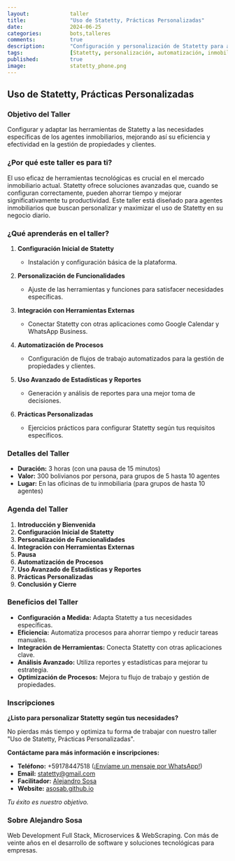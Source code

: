 ```yaml
---
layout:             taller
title:              "Uso de Statetty, Prácticas Personalizadas"
date:               2024-06-25
categories:         bots,talleres
comments:           true
description:        "Configuración y personalización de Statetty para agentes inmobiliarios"
tags:               [Statetty, personalización, automatización, inmobiliaria, broker, real estate, taller]
published:          true
image:              statetty_phone.png
---
```


## Uso de Statetty, Prácticas Personalizadas

### Objetivo del Taller

Configurar y adaptar las herramientas de Statetty a las necesidades específicas de los agentes inmobiliarios, mejorando así su eficiencia y efectividad en la gestión de propiedades y clientes.

### ¿Por qué este taller es para ti?

El uso eficaz de herramientas tecnológicas es crucial en el mercado inmobiliario actual. Statetty ofrece soluciones avanzadas que, cuando se configuran correctamente, pueden ahorrar tiempo y mejorar significativamente tu productividad. Este taller está diseñado para agentes inmobiliarios que buscan personalizar y maximizar el uso de Statetty en su negocio diario.

### ¿Qué aprenderás en el taller?

1. **Configuración Inicial de Statetty**
    - Instalación y configuración básica de la plataforma.

2. **Personalización de Funcionalidades**
    - Ajuste de las herramientas y funciones para satisfacer necesidades específicas.

3. **Integración con Herramientas Externas**
    - Conectar Statetty con otras aplicaciones como Google Calendar y WhatsApp Business.

4. **Automatización de Procesos**
    - Configuración de flujos de trabajo automatizados para la gestión de propiedades y clientes.

5. **Uso Avanzado de Estadísticas y Reportes**
    - Generación y análisis de reportes para una mejor toma de decisiones.

6. **Prácticas Personalizadas**
    - Ejercicios prácticos para configurar Statetty según tus requisitos específicos.

### Detalles del Taller

- **Duración:** 3 horas (con una pausa de 15 minutos)
- **Valor:** 300 bolivianos por persona, para grupos de 5 hasta 10 agentes
- **Lugar:** En las oficinas de tu inmobiliaria (para grupos de hasta 10 agentes)

### Agenda del Taller

1. **Introducción y Bienvenida** 
2. **Configuración Inicial de Statetty** 
3. **Personalización de Funcionalidades** 
4. **Integración con Herramientas Externas** 
5. **Pausa** 
6. **Automatización de Procesos** 
7. **Uso Avanzado de Estadísticas y Reportes**
8. **Prácticas Personalizadas** 
9. **Conclusión y Cierre** 

### Beneficios del Taller

- **Configuración a Medida:** Adapta Statetty a tus necesidades específicas.
- **Eficiencia:** Automatiza procesos para ahorrar tiempo y reducir tareas manuales.
- **Integración de Herramientas:** Conecta Statetty con otras aplicaciones clave.
- **Análisis Avanzado:** Utiliza reportes y estadísticas para mejorar tu estrategia.
- **Optimización de Procesos:** Mejora tu flujo de trabajo y gestión de propiedades.

### Inscripciones

**¿Listo para personalizar Statetty según tus necesidades?**

No pierdas más tiempo y optimiza tu forma de trabajar con nuestro taller "Uso de Statetty, Prácticas Personalizadas".

**Contáctame para más información e inscripciones:**

- **Teléfono:** +59178447518 ([¡Envíame un mensaje por WhatsApp!](https://api.whatsapp.com/send?phone=59178447518&text=Me%20interesa%20mucho%20el%20taller%20de%20Uso%20de%20Statetty%2C%20Pr%C3%A1cticas%20Personalizadas))
- **Email:** statetty@gmail.com
- **Facilitador:** [Alejandro Sosa](https://www.linkedin.com/in/alejandrososa/)
- **Website:** [asosab.github.io](https://asosab.github.io/uso-de-statetty/)

_Tu éxito es nuestro objetivo._

### Sobre Alejandro Sosa

Web Development Full Stack, Microservices & WebScraping. Con más de veinte años en el desarrollo de software y soluciones tecnológicas para empresas.
